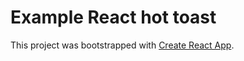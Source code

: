 # Example React hot toast

This project was bootstrapped with [Create React App](https://github.com/facebook/create-react-app).
